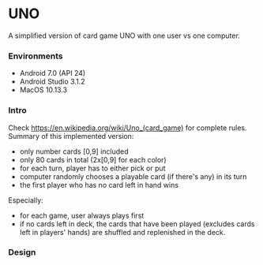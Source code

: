 # UNO
A simplified version of card game UNO with one user vs one computer.  

### Environments
* Android 7.0 (API 24)
* Android Studio 3.1.2
* MacOS 10.13.3

### Intro
Check https://en.wikipedia.org/wiki/Uno_(card_game) for complete rules.  
Summary of this implemented version:  
* only number cards [0,9] included
* only 80 cards in total (2x[0,9] for each color)
* for each turn, player has to either pick or put
* computer randomly chooses a playable card (if there's any) in its turn
* the first player who has no card left in hand wins  

Especially:  
* for each game, user always plays first
* if no cards left in deck, the cards that have been played (excludes cards left in players' hands) are shuffled and replenished in the deck.

### Design
 
